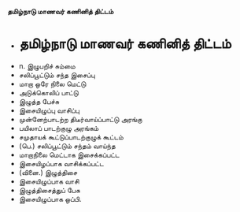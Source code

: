 **தமிழ்நாடு மாணவர் கணினித் திட்டம்**
- # தமிழ்நாடு மாணவர் கணினித் திட்டம்
- n. இழுபறிச் சும்மை
- சலிப்பூட்டும் சந்த இசைப்பு
- மாறா ஒரே நிலை மெட்டு
- அடுக்கொலிப் பாட்டு
- இழுத்த பேச்சு
- இசையிழுப்பு வாசிப்பு
- முன்னேற்பாடற்ற திடீர்வாய்ப்பாட்டு அரங்கு
- பயிலாப் பாடற்குழு அரங்கம்
- சமுதாயக் கூட்டுப்பாடற்குழுக் கூட்டம்
- (பெ.) சலிப்பூட்டும் சந்தம் வாய்ந்த
- மாறாநிலை மெட்டாக இசைக்கப்பட்ட
- இசையிழப்பாக வாசிக்கப்பட்ட
- (வினை.) இழுத்திசை
- இசையிழுப்பாக வாசி
- இழுத்திசைத்துப் பேசு
- இசையிழுப்பாக ஒப்பி.


